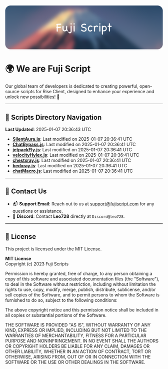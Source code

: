 ![Banner](.github/b.webp)

# 🌍 **We are Fuji Script**

Our global team of developers is dedicated to creating powerful, open-source scripts for Rise Client, designed to enhance your experience and unlock new possibilities! 🌟

---
<!-- SCRIPTS_NAVIGATION_START -->
## 📂 **Scripts Directory Navigation**

**Last Updated**: 2025-01-07 20:36:43 UTC

- **[SilentAura.js](scripts/SilentAura.js)**: Last modified on 2025-01-07 20:36:41 UTC
- **[ChatBypass.js](scripts/ChatBypass.js)**: Last modified on 2025-01-07 20:36:41 UTC
- **[jetpackFly.js](scripts/jetpackFly.js)**: Last modified on 2025-01-07 20:36:41 UTC
- **[velocityHylex.js](scripts/velocityHylex.js)**: Last modified on 2025-01-07 20:36:41 UTC
- **[chestxray.js](scripts/chestxray.js)**: Last modified on 2025-01-07 20:36:41 UTC
- **[bedxray.js](scripts/bedxray.js)**: Last modified on 2025-01-07 20:36:41 UTC
- **[chatMacro.js](scripts/chatMacro.js)**: Last modified on 2025-01-07 20:36:41 UTC

<!-- SCRIPTS_NAVIGATION_END -->

---

## 💬 **Contact Us**  
- 📬 **Support Email**: Reach out to us at [support@fujiscript.com](mailto:support@fujiscript.com) for any questions or assistance.  
- 💬 **Discord**: Contact **Leo728** directly at `Discord@leo728`.

---

## 📜 **License**

This project is licensed under the MIT License.  

**MIT License**  
Copyright (c) 2023 Fuji Scripts  

Permission is hereby granted, free of charge, to any person obtaining a copy of this software and associated documentation files (the "Software"), to deal in the Software without restriction, including without limitation the rights to use, copy, modify, merge, publish, distribute, sublicense, and/or sell copies of the Software, and to permit persons to whom the Software is furnished to do so, subject to the following conditions:  

The above copyright notice and this permission notice shall be included in all copies or substantial portions of the Software.  

THE SOFTWARE IS PROVIDED "AS IS", WITHOUT WARRANTY OF ANY KIND, EXPRESS OR IMPLIED, INCLUDING BUT NOT LIMITED TO THE WARRANTIES OF MERCHANTABILITY, FITNESS FOR A PARTICULAR PURPOSE AND NONINFRINGEMENT. IN NO EVENT SHALL THE AUTHORS OR COPYRIGHT HOLDERS BE LIABLE FOR ANY CLAIM, DAMAGES OR OTHER LIABILITY, WHETHER IN AN ACTION OF CONTRACT, TORT OR OTHERWISE, ARISING FROM, OUT OF OR IN CONNECTION WITH THE SOFTWARE OR THE USE OR OTHER DEALINGS IN THE SOFTWARE.  
